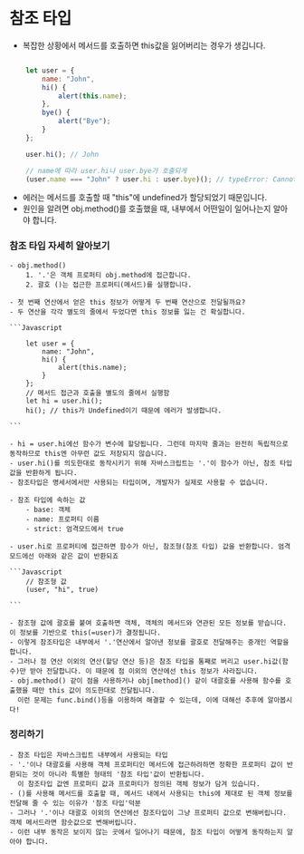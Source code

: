 # 참조 타입

- 복잡한 상황에서 메서드를 호출하면 this값을 잃어버리는 경우가 생깁니다.

```Javascript

    let user = {
        name: "John",
        hi() {
            alert(this.name);
        },
        bye() {
            alert("Bye");
        }
    };

    user.hi(); // John

    // name에 따라 user.hi나 user.bye가 호출되게
    (user.name === "John" ? user.hi : user.bye)(); // typeError: Cannot read property 'name' of undefined

```

- 에러는 메서드를 호출할 때 "this"에 undefined가 할당되었기 때문입니다.
- 원인을 알려면 obj.method()를 호출했을 때, 내부에서 어떤일이 일어나는지 알아야 합니다.

### 참조 타입 자세히 알아보기

    - obj.method()
        1. '.'은 객체 프로퍼티 obj.method에 접근합니다.
        2. 괄호 ()는 접근한 프로퍼티(메서드)를 실행합니다.

    - 첫 번째 연산에서 얻은 this 정보가 어떻게 두 번째 연산으로 전달될까요?
    - 두 연산을 각각 별도의 줄에서 두었다면 this 정보를 잃는 건 확실합니다.

    ```Javascript

        let user = {
            name: "John",
            hi() {
                alert(this.name);
            }
        };
        // 메서드 접근과 호출을 별도의 줄에서 실행함
        let hi = user.hi();
        hi(); // this가 Undefined이기 때문에 에러가 발생합니다.

    ```

    - hi = user.hi에선 함수가 변수에 할당됩니다. 그런데 마지막 줄과는 완전히 독립적으로 동작하므로 this엔 아무런 값도 저장되지 않습니다.
    - user.hi()를 의도한대로 동작시키기 위해 자바스크립트는 '.'이 함수가 아닌, 참조 타입 값을 반환하게 됩니다.
    - 참조타입은 명세서에서만 사용되는 타입이며, 개발자가 실제로 사용할 수 없습니다.

    - 참조 타입에 속하는 값
        - base: 객체
        - name: 프로퍼티 이름
        - strict: 엄격모드에서 true

    - user.hi로 프로퍼티에 접근하면 함수가 아닌, 참조형(참조 타입) 값을 반환합니다. 엄격 모드에선 아래와 같은 값이 반환되죠

    ```Javascript
        // 참조형 값
        (user, "hi", true)

    ```

    - 참조형 값에 괄호를 붙여 호출하면 객체, 객체의 메서드와 연관된 모든 정보를 받습니다. 이 정보를 기반으로 this(=user)가 결정됩니다.
    - 이렇게 참조타입은 내부에서 '.'연산에서 알아낸 정보를 괄호로 전달해주는 중개인 역할을 합니다.
    - 그러나 점 연산 이외의 연산(할당 연산 등)은 참조 타입을 통째로 버리고 user.hi값(함수)만 받아 전달합니다. 이 때문에 점 이외의 연산에선 this 정보가 사라집니다.
    - obj.method() 같이 점을 사용하거나 obj[method]() 같이 대괄호를 사용해 함수를 호출했을 때만 this 값이 의도한대로 전달됩니다.
      이런 문제는 func.bind()등을 이용하여 해결할 수 있는데, 이에 대해선 추후에 알아봅시다!

### 정리하기

    - 참조 타입은 자바스크립트 내부에서 사용되는 타입
    - '.'이나 대괄호를 사용해 객체 프로퍼티인 메서드에 접근하려하면 정확한 프로퍼티 값이 반환되는 것이 아니라 특별한 형태의 '참조 타입'값이 반환됩니다.
      이 참조타입 값엔 프로퍼티 값과 프로퍼티가 정의된 객체 정보가 담겨 있습니다.
    - ()를 사용해 메서드를 호출할 때, 메서드 내에서 사용되는 this에 제대로 된 객체 정보를 전달해 줄 수 있는 이유가 '참조 타입'덕분
    - 그러나 '.'이나 대괄호 이외의 연산에선 참조타입이 그냥 프로퍼티 값으로 변해버립니다. 객체 메서드라면 함숫값으로 변해버립니다.
    - 이런 내부 동작은 보이지 않는 곳에서 일어나기 때문에, 참조 타입이 어떻게 동작하는지 알아야 합니다.
